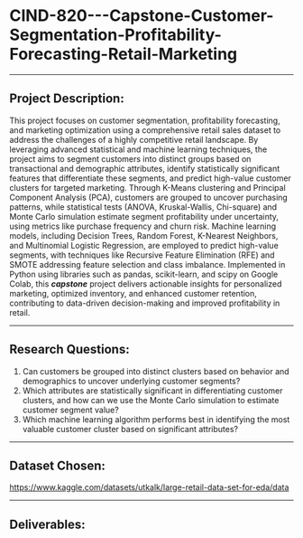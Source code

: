 # CIND-820---Capstone-Customer-Segmentation-Profitability-Forecasting-Retail-Marketing

---

## Project Description:
This project focuses on customer segmentation, profitability forecasting, and marketing optimization using a comprehensive retail sales dataset to address the challenges of a highly competitive retail landscape. By leveraging advanced statistical and machine learning techniques, the project aims to segment customers into distinct groups based on transactional and demographic attributes, identify statistically significant features that differentiate these segments, and predict high-value customer clusters for targeted marketing. Through K-Means clustering and Principal Component Analysis (PCA), customers are grouped to uncover purchasing patterns, while statistical tests (ANOVA, Kruskal-Wallis, Chi-square) and Monte Carlo simulation estimate segment profitability under uncertainty, using metrics like purchase frequency and churn risk. Machine learning models, including Decision Trees, Random Forest, K-Nearest Neighbors, and Multinomial Logistic Regression, are employed to predict high-value segments, with techniques like Recursive Feature Elimination (RFE) and SMOTE addressing feature selection and class imbalance. Implemented in Python using libraries such as pandas, scikit-learn, and scipy on Google Colab, this ***capstone*** project delivers actionable insights for personalized marketing, optimized inventory, and enhanced customer retention, contributing to data-driven decision-making and improved profitability in retail.

---

## Research Questions:
1. Can customers be grouped into distinct clusters based on behavior and demographics to uncover underlying customer segments?
2. Which attributes are statistically significant in differentiating customer clusters, and how can we use the Monte Carlo simulation to estimate customer segment value?
3. Which machine learning algorithm performs best in identifying the most valuable customer cluster based on significant attributes?

---

## Dataset Chosen:
https://www.kaggle.com/datasets/utkalk/large-retail-data-set-for-eda/data

---

## Deliverables:
